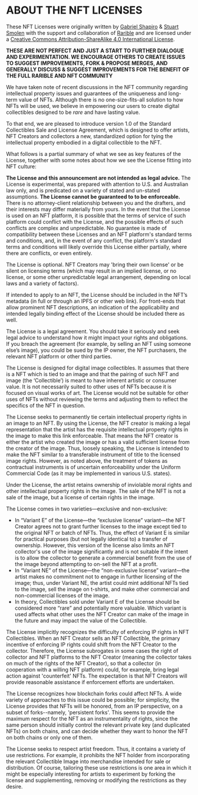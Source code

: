 # ABOUT THE NFT LICENSES

These NFT Licenses were originally written by [Gabriel Shapiro](https://twitter.com/lex_node) & [Stuart Smolen](https://bsvlaw.com/team/stuart-smolen-partner/) with the support and collaboration of [Rarible](https://rarible.com/) and are licensed under a [Creative Commons Attribution-ShareAlike 4.0 International License](https://creativecommons.org/licenses/by-sa/4.0/).

**THESE ARE NOT PERFECT AND JUST A START TO FURTHER DIALOGUE AND EXPERIMENTATION. WE ENCOURAGE OTHERS TO CREATE ISSUES TO SUGGEST IMPROVEMENTS, FORK & PROPOSE MERGES, AND GENERALLY DISCUSS & SUGGEST IMPROVEMENTS FOR THE BENEFIT OF THE FULL RARIBLE AND NFT COMMUNITY**

We have taken note of recent discussions in the NFT community regarding intellectual property issues and guarantees of the uniqueness and long-term value of NFTs. Although there is no one-size-fits-all solution to how NFTs will be used, we believe in empowering our users to create digital collectibles designed to be _rare_ and have lasting value.

To that end, we are pleased to introduce version 1.0 of the Standard Collectibles Sale and License Agreement, which is designed to offer artists, NFT Creators and collectors a new, standardized option for tying the intellectual property embodied in a digital collectible to the NFT.

What follows is a partial summary of what we see as key features of the License, together with some notes about how we see the License fitting into NFT culture:

**The License and this announcement are not intended as legal advice.** The License is experimental, was prepared with attention to U.S. and Australian law only, and is predicated on a variety of stated and un-stated assumptions. **The License cannot be guaranteed to to be enforceable.** There is no attorney-client relationship between you and the drafters, and their interests may differ materially from yours. In the event that the License is used on an NFT platform, it is possible that the terms of service of such platform could conflict with the License, and the possible effects of such conflicts are complex and unpredictable. No guarantee is made of compatibility between these Licenses and an NFT platform's standard terms and conditions, and, in the event of any conflict, the platform's standard terms and conditions will likely override this License either partially, where there are conflicts, or even entirely.

The License is optional. NFT Creators may 'bring their own license' or be silent on licensing terms (which may result in an implied license, or no license, or some other unpredictable legal arrangement, depending on local laws and a variety of factors).

If intended to apply to an NFT, the License should be included in the NFT’s metadata (in full or through an IPFS or other web link). For front-ends that allow prominent NFT descriptions, an indication of the applicability and intended legally binding effect of the License should be included there as well.

The License is a legal agreement. You should take it seriously and seek legal advice to understand how it might impact your rights and obligations. If you breach the agreement (for example, by selling an NFT using someone else’s image), you could be sued by the IP owner, the NFT purchasers, the relevant NFT platform or other third parties.

The License is designed for digital image collectibles. It assumes that there is a NFT which is tied to an image and that the pairing of such NFT and image (the ‘Collectible’) is meant to have inherent artistic or consumer value. It is not necessarily suited to other uses of NFTs because it is focused on visual works of art. The License would not be suitable for other uses of NFTs without reviewing the terms and adjusting them to reflect the specifics of the NFT in question.

The License seeks to permanently tie certain intellectual property rights in an image to an NFT. By using the License, the NFT creator is making a legal representation that the artist has the requisite intellectual property rights in the image to make this link enforceable. That means the NFT creator is either the artist who created the image or has a valid sufficient license from the creator of the image. Thus, loosely speaking, the License is intended to make the NFT similar to a transferable instrument of title to the licensed image rights. However, as noted above, the treatment of tokens as contractual instruments is of uncertain enforceability under the Uniform Commercial Code (as it may be implemented in various U.S. states).

Under the License, the artist retains ownership of inviolable moral rights and other intellectual property rights in the image. The sale of the NFT is not a sale of the image, but a license of certain rights in the image.

The License comes in two varieties—exclusive and non-exclusive:

*   In “Variant E” of the License—the “exclusive license” variant—the NFT Creator agrees not to grant further licenses to the image except tied to the original NFT or batch of NFTs. Thus, the effect of Variant E is similar for practical purposes (but not legally identical to) a transfer of ownership. However, this version of the license also limits an NFT collector's use of the image significantly and is not suitable if the intent is to allow the collector to generate a commercial benefit from the use of the image beyond attempting to on-sell the NFT at a profit.
*   In “Variant NE” of the License—the “non-exclusive license” variant—the artist makes no commitment not to engage in further licensing of the image; thus, under Variant NE, the artist could mint additional NFTs tied to the image, sell the image on t-shirts, and make other commercial and non-commercial licenses of the image.
*   In theory, Collectibles sold under Variant E of the License should be considered more “rare” and potentially more valuable. Which variant is used affects what other uses the NFT Creator can make of the image in the future and may impact the value of the Collectible.

The License implicitly recognizes the difficulty of enforcing IP rights in NFT Collectibles. When an NFT Creator sells an NFT Collectible, the primary incentive of enforcing IP rights could shift from the NFT Creator to the collector. Therefore, the License subrogates in some cases the right of collector and NFT platforms to the NFT Creator (meaning the collector takes on much of the rights of the NFT Creator), so that a collector (in cooperation with a willing NFT platform) could, for example, bring legal action against 'counterfeit' NFTs. The expectation is that NFT Creators will provide reasonable assistance if enforcement efforts are undertaken.

The License recognizes how blockchain forks could affect NFTs. A wide variety of approaches to this issue could be possible; for simplicity, the License provides that NFTs will be honored, from an IP perspective, on a subset of forks--namely, 'persistent forks'. This seems to provide the maximum respect for the NFT as an instrumentality of rights, since the same person should initially control the relevant private key (and duplicated NFTs) on both chains, and can decide whether they want to honor the NFT on both chains or only one of them.

The License seeks to respect artist freedom. Thus, it contains a variety of use restrictions. For example, it prohibits the NFT holder from incorporating the relevant Collectible Image into merchandise intended for sale or distribution. Of course, tailoring these use restrictions is one area in which it might be especially interesting for artists to experiment by forking the license and supplementing, removing or modifying the restrictions as they desire.

